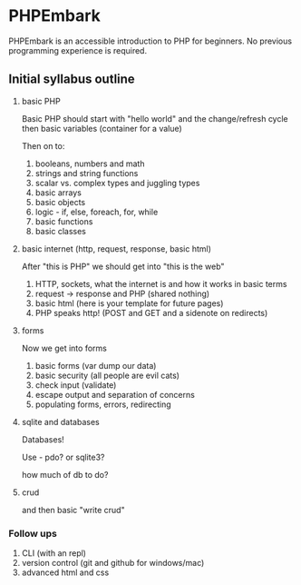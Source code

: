 # PHPEmbark

PHPEmbark is an accessible introduction to PHP for beginners. No previous programming experience is required.

## Initial syllabus outline

1. basic PHP

    Basic PHP should start with "hello world" and the change/refresh cycle
    then basic variables (container for a value)

    Then on to:

    1. booleans, numbers and math
    2. strings and string functions
    3. scalar vs. complex types and juggling types
    3. basic arrays
    4. basic objects
    5. logic - if, else, foreach, for, while
    6. basic functions
    7. basic classes

1. basic internet (http, request, response, basic html)

    After "this is PHP" we should get into "this is the web"

    1. HTTP, sockets, what the internet is and how it works in basic terms
    2. request -> response and PHP (shared nothing)
    3. basic html (here is your template for future pages)
    4. PHP speaks http! (POST and GET and a sidenote on redirects)

1. forms

    Now we get into forms

    1. basic forms (var dump our data)
    1. basic security (all people are evil cats)
    1. check input (validate)
    1. escape output and separation of concerns
    1. populating forms, errors, redirecting


1. sqlite and databases

    Databases!

    Use - pdo? or sqlite3?

    how much of db to do?

1. crud

    and then basic "write crud"

### Follow ups
1. CLI (with an repl)
1. version control (git and github for windows/mac)
1. advanced html and css
